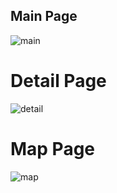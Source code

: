 ## Main Page
![main](https://user-images.githubusercontent.com/70263403/182615365-3cf8a11f-c7ee-45e0-8d04-9510014b696c.png)
<br/>

# Detail Page
![detail](https://user-images.githubusercontent.com/70263403/182615360-3cd5ce23-b26a-4439-8c9a-76efd5e66c62.png)
<br/>

# Map Page
![map](https://user-images.githubusercontent.com/70263403/182615353-df3b1d8d-e85b-4fc0-840d-5b507f670b81.png)
